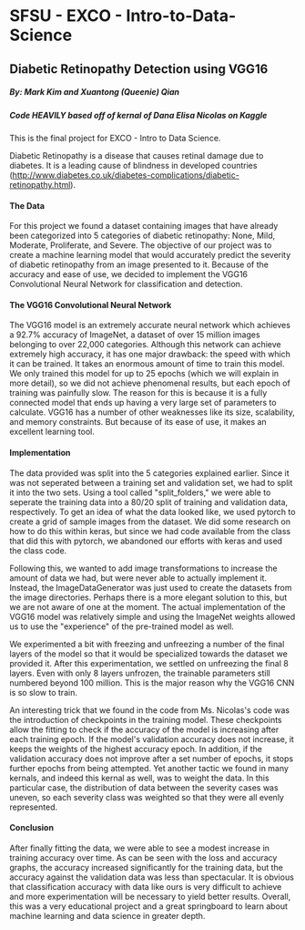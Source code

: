 # SFSU - EXCO - Intro-to-Data-Science

## Diabetic Retinopathy Detection using VGG16
##### By: Mark Kim and Xuantong (Queenie) Qian
##### Code HEAVILY based off of kernal of Dana Elisa Nicolas on Kaggle

This is the final project for EXCO - Intro to Data Science.

Diabetic Retinopathy is a disease that causes retinal damage due to diabetes.  It is a leading cause of blindness in developed countries (http://www.diabetes.co.uk/diabetes-complications/diabetic-retinopathy.html).

#### The Data
For this project we found a dataset containing images that have already been categorized into 5 categories of diabetic retinopathy: None, Mild, Moderate, Proliferate, and Severe.  The objective of our project was to create a machine learning model that would accurately predict the severity of diabetic retinopathy from an image presented to it.  Because of the accuracy and ease of use, we decided to implement the VGG16 Convolutional Neural Network for classification and detection.

#### The VGG16 Convolutional Neural Network
The VGG16 model is an extremely accurate neural network which achieves a 92.7% accuracy of ImageNet, a dataset of over 15 million images belonging to over 22,000 categories.  Although this network can achieve extremely high accuracy, it has one major drawback: the speed with which it can be trained.  It takes an enormous amount of time to train this model.  We only trained this model for up to 25 epochs (which we will explain in more detail), so we did not achieve phenomenal results, but each epoch of training was painfully slow.  The reason for this is because it is a fully connected model that ends up having a very large set of parameters to calculate.  VGG16 has a number of other weaknesses like its size, scalability, and memory constraints.  But because of its ease of use, it makes an excellent learning tool.

#### Implementation
The data provided was split into the 5 categories explained earlier.  Since it was not seperated between a training set and validation set, we had to split it into the two sets.  Using a tool called "split_folders," we were able to seperate the training data into a 80/20 split of training and validation data, respectively.  To get an idea of what the data looked like, we used pytorch to create a grid of sample images from the dataset.  We did some research on how to do this within keras, but since we had code available from the class that did this with pytorch, we abandoned our efforts with keras and used the class code.

Following this, we wanted to add image transformations to increase the amount of data we had, but were never able to actually implement it.  Instead, the ImageDataGenerator was just used to create the datasets from the image directories.  Perhaps there is a more elegant solution to this, but we are not aware of one at the moment.  The actual implementation of the VGG16 model was relatively simple and using the ImageNet weights allowed us to use the "experience" of the pre-trained model as well.

We experimented a bit with freezing and unfreezing a number of the final layers of the model so that it would be specialized towards the dataset we provided it.  After this experimentation, we settled on unfreezing the final 8 layers.  Even with only 8 layers unfrozen, the trainable parameters still numbered beyond 100 million.  This is the major reason why the VGG16 CNN is so slow to train.

An interesting trick that we found in the code from Ms. Nicolas's code was the introduction of checkpoints in the training model.  These checkpoints allow the fitting to check if the accuracy of the model is increasing after each training epoch.  If the model's validation accuracy does not increase, it keeps the weights of the highest accuracy epoch.  In addition, if the validation accuracy does not improve after a set number of epochs, it stops further epochs from being attempted.  Yet another tactic we found in many kernals, and indeed this kernal as well, was to weight the data.  In this particular case, the distribution of data between the severity cases was uneven, so each severity class was weighted so that they were all evenly represented.

#### Conclusion
After finally fitting the data, we were able to see a modest increase in training accuracy over time.  As can be seen with the loss and accuracy graphs, the accuracy increased significantly for the training data, but the accuracy against the validation data was less than spectacular.  It is obvious that classification accuracy with data like ours is very difficult to achieve and more experimentation will be necessary to yield better results.  Overall, this was a very educational project and a great springboard to learn about machine learning and data science in greater depth.
